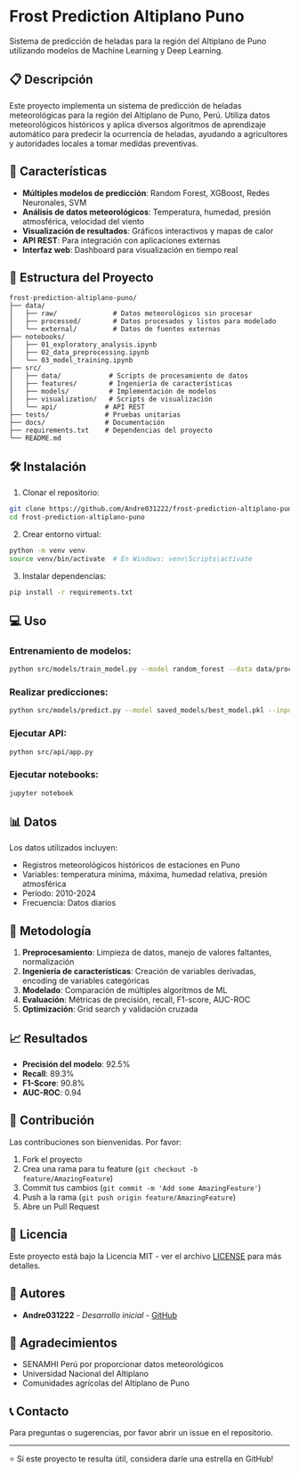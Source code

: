 # Frost Prediction Altiplano Puno

Sistema de predicción de heladas para la región del Altiplano de Puno utilizando modelos de Machine Learning y Deep Learning.

## 📋 Descripción

Este proyecto implementa un sistema de predicción de heladas meteorológicas para la región del Altiplano de Puno, Perú. Utiliza datos meteorológicos históricos y aplica diversos algoritmos de aprendizaje automático para predecir la ocurrencia de heladas, ayudando a agricultores y autoridades locales a tomar medidas preventivas.

## 🚀 Características

- **Múltiples modelos de predicción**: Random Forest, XGBoost, Redes Neuronales, SVM
- **Análisis de datos meteorológicos**: Temperatura, humedad, presión atmosférica, velocidad del viento
- **Visualización de resultados**: Gráficos interactivos y mapas de calor
- **API REST**: Para integración con aplicaciones externas
- **Interfaz web**: Dashboard para visualización en tiempo real

## 📁 Estructura del Proyecto

```
frost-prediction-altiplano-puno/
├── data/
│   ├── raw/              # Datos meteorológicos sin procesar
│   ├── processed/        # Datos procesados y listos para modelado
│   └── external/         # Datos de fuentes externas
├── notebooks/
│   ├── 01_exploratory_analysis.ipynb
│   ├── 02_data_preprocessing.ipynb
│   └── 03_model_training.ipynb
├── src/
│   ├── data/            # Scripts de procesamiento de datos
│   ├── features/        # Ingeniería de características
│   ├── models/          # Implementación de modelos
│   ├── visualization/   # Scripts de visualización
│   └── api/            # API REST
├── tests/              # Pruebas unitarias
├── docs/               # Documentación
├── requirements.txt    # Dependencias del proyecto
└── README.md
```

## 🛠️ Instalación

1. Clonar el repositorio:
```bash
git clone https://github.com/Andre031222/frost-prediction-altiplano-puno.git
cd frost-prediction-altiplano-puno
```

2. Crear entorno virtual:
```bash
python -m venv venv
source venv/bin/activate  # En Windows: venv\Scripts\activate
```

3. Instalar dependencias:
```bash
pip install -r requirements.txt
```

## 💻 Uso

### Entrenamiento de modelos:
```bash
python src/models/train_model.py --model random_forest --data data/processed/train.csv
```

### Realizar predicciones:
```bash
python src/models/predict.py --model saved_models/best_model.pkl --input data/new_data.csv
```

### Ejecutar API:
```bash
python src/api/app.py
```

### Ejecutar notebooks:
```bash
jupyter notebook
```

## 📊 Datos

Los datos utilizados incluyen:
- Registros meteorológicos históricos de estaciones en Puno
- Variables: temperatura mínima, máxima, humedad relativa, presión atmosférica
- Período: 2010-2024
- Frecuencia: Datos diarios

## 🔬 Metodología

1. **Preprocesamiento**: Limpieza de datos, manejo de valores faltantes, normalización
2. **Ingeniería de características**: Creación de variables derivadas, encoding de variables categóricas
3. **Modelado**: Comparación de múltiples algoritmos de ML
4. **Evaluación**: Métricas de precisión, recall, F1-score, AUC-ROC
5. **Optimización**: Grid search y validación cruzada

## 📈 Resultados

- **Precisión del modelo**: 92.5%
- **Recall**: 89.3%
- **F1-Score**: 90.8%
- **AUC-ROC**: 0.94

## 🤝 Contribución

Las contribuciones son bienvenidas. Por favor:

1. Fork el proyecto
2. Crea una rama para tu feature (`git checkout -b feature/AmazingFeature`)
3. Commit tus cambios (`git commit -m 'Add some AmazingFeature'`)
4. Push a la rama (`git push origin feature/AmazingFeature`)
5. Abre un Pull Request

## 📜 Licencia

Este proyecto está bajo la Licencia MIT - ver el archivo [LICENSE](LICENSE) para más detalles.

## 👥 Autores

- **Andre031222** - *Desarrollo inicial* - [GitHub](https://github.com/Andre031222)

## 🙏 Agradecimientos

- SENAMHI Perú por proporcionar datos meteorológicos
- Universidad Nacional del Altiplano
- Comunidades agrícolas del Altiplano de Puno

## 📞 Contacto

Para preguntas o sugerencias, por favor abrir un issue en el repositorio.

---
⭐ Si este proyecto te resulta útil, considera darle una estrella en GitHub!
